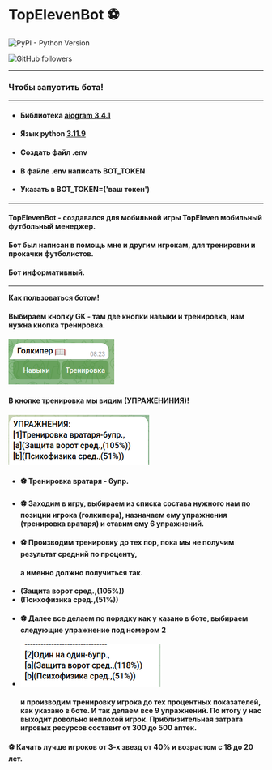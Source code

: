 # TopElevenBot ⚽



[//]: # (![PyPI - Python Version]&#40;https://img.shields.io/pypi/pyversions/Aiogram?style=flat&#41;)

![PyPI - Python Version](https://img.shields.io/pypi/pyversions/aiogram?link=https%3A%2F%2Fdocs.aiogram.dev%2Fen%2Fdev-3.x%2Findex.html)

![GitHub followers](https://img.shields.io/github/followers/Anton8309)

---

### Чтобы запустить бота!

---

- #### Библиотека [aiogram 3.4.1](https://docs.aiogram.dev/en/dev-3.x/)
- #### Язык python [3.11.9](https://www.python.org/)
- #### Создать файл .env
- #### В файле .env написать BOT_TOKEN
- #### Указать в BOT_TOKEN=('ваш токен')

----

#### **TopElevenBot** - создавался для мобильной игры TopEleven мобильный футбольный менеджер. 
#### Бот был написан в помощь мне и другим игрокам, для тренировки и прокачки футболистов.
#### Бот информативный. 
___
**Как пользоваться ботом!**
#### Выбираем кнопку GK - там две кнопки навыки и тренировка, нам нужна кнопка тренировка. 
#### ![2024-04-24 08-26-49.png](tutor_image%2F2024-04-24%2008-26-49.png)
#### В кнопке тренировка мы видим (УПРАЖЕНИНИЯ)! 
#### ![2024-04-24 08-37-54.png](tutor_image%2F2024-04-24%2008-37-54.png)
- #### ⚽ Тренировка вратаря - 6упр.
- #### ⚽ Заходим в игру, выбираем из списка состава нужного нам по позиции игрока (голкипера), назначаем ему упражнения (тренировка вратаря) и ставим ему 6 упражнений.
- #### ⚽ Производим тренировку до тех пор, пока мы не получим результат средний по проценту,
  #### а именно должно получиться так. 
- **(Защита ворот сред.,(105%))**
- **(Психофизика сред.,(51%))**
- #### ⚽ Далее все делаем по порядку как у казано в боте, выбираем следующие упражнение под номером 2
- #### ![2024-04-24 08-47-22.png](tutor_image%2F2024-04-24%2008-47-22.png)
  #### и производим тренировку игрока до тех процентных показателей, как указано в боте. И так делаем все 9 упражнений. По итогу у нас выходит довольно неплохой игрок. Приблизительная затрата игровых ресурсов составит от 300 до 500 аптек.  

#### ⚽ Качать лучше игроков от 3-х звезд от 40% и возрастом с 18 до 20 лет.  
